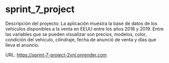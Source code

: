 # sprint_7_project

Descripción del proyecto:
La aplicación muestra la base de datos de los vehiculos disponibles a la venta en EEUU entre los años 2018 y 2019. Entre las variables que se pueden visualizar son precios, modelos, color, condición del vehiculo, cilindraje, fecha de anunció de venta y días que lleva el anuncio.

URL:
https://sprint-7-project-2ynl.onrender.com